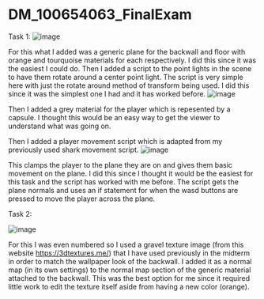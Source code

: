 # DM_100654063_FinalExam
 
Task 1:
![image](https://user-images.githubusercontent.com/58942233/233693224-4fbd93fa-f0db-450b-8fc7-69f7d8e5cc62.png)

For this what I added was a generic plane for the backwall and floor with orange and tourquoise materials for each respectively. I did this since it was the easiest I could do. Then I added a script to the point lights in the scene to have them rotate around a center point light. The script is very simple here with just the rotate around method of transform being used. I did this since it was the simplest one I had and it has worked before. 
![image](https://user-images.githubusercontent.com/58942233/233694551-b25320b3-706a-41c0-aad3-a4f369d23df9.png)

Then I added a grey material for the player which is repesented by a capsule. I thought this would be an easy way to get the viewer to understand what was going on. 

Then I added a player movement script which is adapted from my previously used shark movement script. 
![image](https://user-images.githubusercontent.com/58942233/233694474-842c84d3-08e3-416e-b2e9-adcc8449b21a.png)

This clamps the player to the plane they are on and gives them basic movement on the plane. I did this since I thought it would be the easiest for this task and the script has worked with me before. The script gets the plane normals and uses an if statement for when the wasd buttons are pressed to move the player across the plane.


Task 2:

![image](https://user-images.githubusercontent.com/58942233/233696945-751133c0-fcba-43f6-a4a9-93c2be2426b5.png)

For this I was even numbered so I used a gravel texture image (from this website https://3dtextures.me/) that I have used previously in the midterm in order to match the wallpaper look of the backwall. I added it as a normal map (in its own settings) to the normal map section of the generic material attached to the backwall. This was the best option for me since it required little work to edit the texture itself aside from having a new color (orange). 
